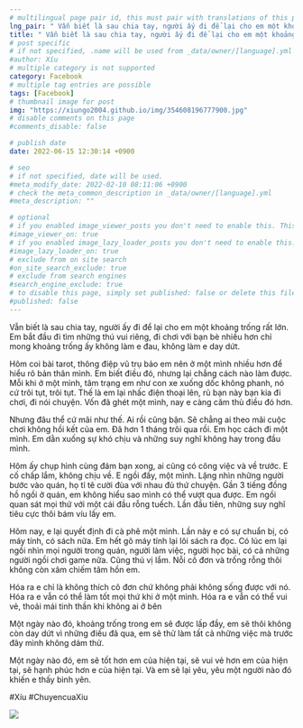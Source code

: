 ```yaml
---
# multilingual page pair id, this must pair with translations of this page. (This name must be unique)
lng_pair: " Vẫn biết là sau chia tay, người ấy đi để lại cho em một khoảng trống rất lớn "
title: " Vẫn biết là sau chia tay, người ấy đi để lại cho em một khoảng trống rất lớn "
# post specific
# if not specified, .name will be used from _data/owner/[language].yml
#author: Xíu
# multiple category is not supported
category: Facebook
# multiple tag entries are possible
tags: [Facebook]
# thumbnail image for post
img: "https://xiungo2004.github.io/img/354608196777900.jpg"
# disable comments on this page
#comments_disable: false

# publish date
date: 2022-06-15 12:30:14 +0900

# seo
# if not specified, date will be used.
#meta_modify_date: 2022-02-10 08:11:06 +0900
# check the meta_common_description in _data/owner/[language].yml
#meta_description: ""

# optional
# if you enabled image_viewer_posts you don't need to enable this. This is only if image_viewer_posts = false
#image_viewer_on: true
# if you enabled image_lazy_loader_posts you don't need to enable this. This is only if image_lazy_loader_posts = false
#image_lazy_loader_on: true
# exclude from on site search
#on_site_search_exclude: true
# exclude from search engines
#search_engine_exclude: true
# to disable this page, simply set published: false or delete this file
#published: false
---
```


<!-- outline-start -->

Vẫn biết là sau chia tay, người ấy đi để lại cho em một khoảng trống rất lớn. Em bắt đầu đi tìm những thú vui riêng, đi chơi với bạn bè nhiều hơn chỉ mong khoảng trống ấy không làm e đau, không làm e day dứt.

Hôm coi bài tarot, thông điệp vũ trụ bảo em nên ở một mình nhiều hơn để hiểu rõ bản thân mình. Em biết điều đó, nhưng lại chẳng cách nào làm được. Mỗi khi ở một mình, tâm trạng em như con xe xuống dốc không phanh, nó cứ trôi tụt, trôi tụt. Thế là em lại nhấc điện thoại lên, rủ bạn này bạn kia đi chơi, đi nói chuyện. Vốn đã ghét một mình, nay e càng căm thù điều đó hơn.

Nhưng đâu thể cứ mãi như thế. Ai rồi cũng bận. Sẽ chẳng ai theo mãi cuộc chơi không hồi kết của em. Đã hơn 1 tháng trôi qua rồi. Em học cách đi một mình. Em dằn xuống sự khó chịu và những suy nghĩ không hay trong đầu mình.

Hôm ấy chụp hình cùng đám bạn xong, ai cũng có công việc và về trước. E cố chấp lắm, không chịu về. E ngồi đấy, một mình. Lặng nhìn những người bước vào quán, họ tỉ tê cười đùa với nhau đủ thứ chuyện. Gần 3 tiếng đồng hồ ngồi ở quán, em không hiểu sao mình có thể vượt qua được. Em ngồi quan sát mọi thứ với một cái đầu rỗng tuếch. Lần đầu tiên, những suy nghĩ tiêu cực thôi bám víu lấy em.

Hôm nay, e lại quyết định đi cà phê một mình. Lần này e có sự chuẩn bị, có máy tính, có sách nữa. Em hết gõ máy tính lại lôi sách ra đọc. Có lúc em lại ngồi nhìn mọi người trong quán, người làm việc, người học bài, có cả những người ngồi chơi game nữa. Cũng thú vị lắm. Nỗi cô đơn và trống rỗng thôi không còn xâm chiếm tâm hồn em.

Hóa ra e chỉ là không thích cô đơn chứ không phải không sống được với nó.
Hóa ra e vẫn có thể làm tốt mọi thứ khi ở một mình.
Hóa ra e vẫn có thể vui vẻ, thoải mái tinh thần khi không ai ở bên

Một ngày nào đó, khoảng trống trong em sẽ được lấp đầy, em sẽ thôi không còn day dứt vì những điều đã qua, em sẽ thử làm tất cả những việc mà trước đây mình không dám thử.

Một ngày nào đó, em sẽ tốt hơn em của hiện tại, sẽ vui vẻ hơn em của hiện tại, sẽ hạnh phúc hơn e của hiện tại. Và em sẽ lại yêu, yêu một người nào đó khiến e thấy bình yên.

#Xíu
#ChuyencuaXiu

<!-- outline-end -->

<img src= "https://xiungo2004.github.io/img/354608196777900.jpg">